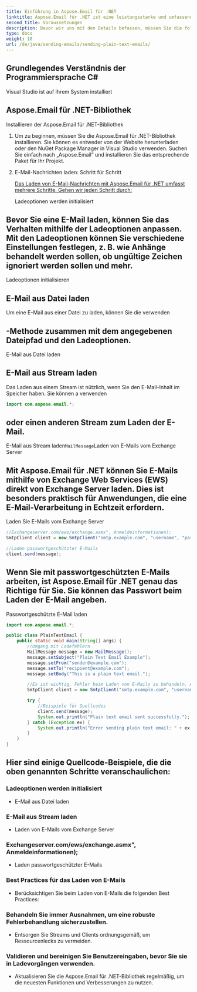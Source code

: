 ```yaml
---
title: Einführung in Aspose.Email für .NET
linktitle: Aspose.Email für .NET ist eine leistungsstarke und umfassende Bibliothek, die es Entwicklern ermöglicht, mit E-Mail-Formaten wie MSG, EML, EMLX und MHTML zu arbeiten sowie mit gängigen E-Mail-Servern wie Microsoft Exchange und SMTP zu interagieren. Es bietet eine breite Palette von Funktionen zum Erstellen, Ändern und Verwalten von E-Mail-Nachrichten, Anhängen, Kalenderelementen und mehr.
second_title: Voraussetzungen
description: Bevor wir uns mit den Details befassen, müssen Sie die folgenden Voraussetzungen erfüllen:
type: docs
weight: 10
url: /de/java/sending-emails/sending-plain-text-emails/
---
```


## Grundlegendes Verständnis der Programmiersprache C#

Visual Studio ist auf Ihrem System installiert

## Aspose.Email für .NET-Bibliothek

Installieren der Aspose.Email für .NET-Bibliothek

1. Um zu beginnen, müssen Sie die Aspose.Email für .NET-Bibliothek installieren. Sie können es entweder von der Website herunterladen oder den NuGet Package Manager in Visual Studio verwenden. Suchen Sie einfach nach „Aspose.Email“ und installieren Sie das entsprechende Paket für Ihr Projekt.

2. E-Mail-Nachrichten laden: Schritt für Schritt

   [Das Laden von E-Mail-Nachrichten mit Aspose.Email für .NET umfasst mehrere Schritte. Gehen wir jeden Schritt durch:](https://releases.aspose.com/email/java/)

   Ladeoptionen werden initialisiert

## Bevor Sie eine E-Mail laden, können Sie das Verhalten mithilfe der Ladeoptionen anpassen. Mit den Ladeoptionen können Sie verschiedene Einstellungen festlegen, z. B. wie Anhänge behandelt werden sollen, ob ungültige Zeichen ignoriert werden sollen und mehr.

 Ladeoptionen initialisieren

## E-Mail aus Datei laden

 Um eine E-Mail aus einer Datei zu laden, können Sie die verwenden

##  -Methode zusammen mit dem angegebenen Dateipfad und den Ladeoptionen.

 E-Mail aus Datei laden

## E-Mail aus Stream laden

 Das Laden aus einem Stream ist nützlich, wenn Sie den E-Mail-Inhalt im Speicher haben. Sie können a verwenden

```java
import com.aspose.email.*;
```

##  oder einen anderen Stream zum Laden der E-Mail.

 E-Mail aus Stream laden`MailMessage`Laden von E-Mails vom Exchange Server

## Mit Aspose.Email für .NET können Sie E-Mails mithilfe von Exchange Web Services (EWS) direkt von Exchange Server laden. Dies ist besonders praktisch für Anwendungen, die eine E-Mail-Verarbeitung in Echtzeit erfordern.

 Laden Sie E-Mails vom Exchange Server

```java
//Exchangeserver.com/ews/exchange.asmx", Anmeldeinformationen);
SmtpClient client = new SmtpClient("smtp.example.com", "username", "password");

//Laden passwortgeschützter E-Mails
client.send(message);
```

## Wenn Sie mit passwortgeschützten E-Mails arbeiten, ist Aspose.Email für .NET genau das Richtige für Sie. Sie können das Passwort beim Laden der E-Mail angeben.

 Passwortgeschützte E-Mail laden

```java
import com.aspose.email.*;

public class PlainTextEmail {
    public static void main(String[] args) {
        //Umgang mit Ladefehlern
        MailMessage message = new MailMessage();
        message.setSubject("Plain Text Email Example");
        message.setFrom("sender@example.com");
        message.setTo("recipient@example.com");
        message.setBody("This is a plain text email.");

        //Es ist wichtig, Fehler beim Laden von E-Mails zu behandeln. Aspose.Email für .NET bietet Ausnahmen, die Ihnen bei der Identifizierung und Lösung von Ladeproblemen helfen können.
        SmtpClient client = new SmtpClient("smtp.example.com", "username", "password");

        try {
            //Beispiele für Quellcodes
            client.send(message);
            System.out.println("Plain text email sent successfully.");
        } catch (Exception ex) {
            System.out.println("Error sending plain text email: " + ex.getMessage());
        }
    }
}
```

## Hier sind einige Quellcode-Beispiele, die die oben genannten Schritte veranschaulichen:

### Ladeoptionen werden initialisiert
   - E-Mail aus Datei laden

### E-Mail aus Stream laden
   - Laden von E-Mails vom Exchange Server

### Exchangeserver.com/ews/exchange.asmx", Anmeldeinformationen);
   - Laden passwortgeschützter E-Mails

### Best Practices für das Laden von E-Mails
   - Berücksichtigen Sie beim Laden von E-Mails die folgenden Best Practices:

### Behandeln Sie immer Ausnahmen, um eine robuste Fehlerbehandlung sicherzustellen.
   - Entsorgen Sie Streams und Clients ordnungsgemäß, um Ressourcenlecks zu vermeiden.

### Validieren und bereinigen Sie Benutzereingaben, bevor Sie sie in Ladevorgängen verwenden.
   - Aktualisieren Sie die Aspose.Email für .NET-Bibliothek regelmäßig, um die neuesten Funktionen und Verbesserungen zu nutzen.
